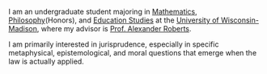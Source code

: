 I am an undergraduate student majoring in [Mathematics](https://math.wisc.edu/), [Philosophy](https://philosophy.wisc.edu/)(Honors), and [Education Studies](https://education.wisc.edu/) at the [University of Wisconsin-Madison](https://en.wikipedia.org/wiki/Sifting_and_winnowing), where my advisor is [Prof. Alexander Roberts](http://alexanderjroberts.com/).

I am primarily interested in jurisprudence, especially in specific metaphysical, epistemological, and moral questions that emerge when the law is actually applied.

